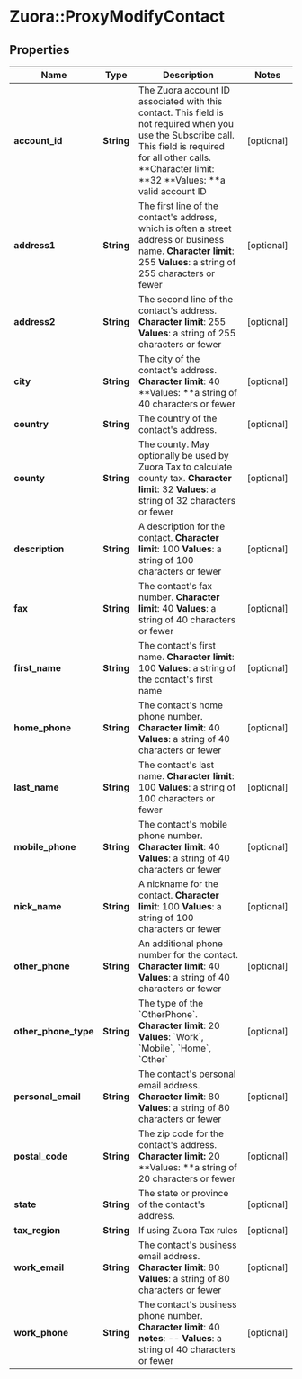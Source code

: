 # Zuora::ProxyModifyContact

## Properties
Name | Type | Description | Notes
------------ | ------------- | ------------- | -------------
**account_id** | **String** |  The Zuora account ID associated with this contact. This field is not required when you use the Subscribe call. This field is required for all other calls. **Character limit: **32 **Values: **a valid account ID  | [optional] 
**address1** | **String** |  The first line of the contact&#39;s address, which is often a street address or business name. **Character limit**: 255 **Values**: a string of 255 characters or fewer  | [optional] 
**address2** | **String** |  The second line of the contact&#39;s address. **Character limit**: 255 **Values**: a string of 255 characters or fewer  | [optional] 
**city** | **String** |  The city of the contact&#39;s address. **Character limit**: 40 **Values: **a string of 40 characters or fewer  | [optional] 
**country** | **String** |  The country of the contact&#39;s address.  | [optional] 
**county** | **String** |  The county. May optionally be used by Zuora Tax to calculate county tax. **Character limit**: 32 **Values**: a string of 32 characters or fewer  | [optional] 
**description** | **String** |  A description for the contact. **Character limit**: 100 **Values**: a string of 100 characters or fewer  | [optional] 
**fax** | **String** |  The contact&#39;s fax number. **Character limit**: 40 **Values**: a string of 40 characters or fewer  | [optional] 
**first_name** | **String** |  The contact&#39;s first name. **Character limit**: 100 **Values**: a string of the contact&#39;s first name  | [optional] 
**home_phone** | **String** |  The contact&#39;s home phone number. **Character limit**: 40 **Values**: a string of 40 characters or fewer  | [optional] 
**last_name** | **String** |  The contact&#39;s last name. **Character limit**: 100 **Values**: a string of 100 characters or fewer  | [optional] 
**mobile_phone** | **String** |  The contact&#39;s mobile phone number. **Character limit**: 40 **Values**: a string of 40 characters or fewer  | [optional] 
**nick_name** | **String** |  A nickname for the contact. **Character limit**: 100 **Values**: a string of 100 characters or fewer  | [optional] 
**other_phone** | **String** |  An additional phone number for the contact. **Character limit**: 40 **Values**: a string of 40 characters or fewer  | [optional] 
**other_phone_type** | **String** | The type of the &#x60;OtherPhone&#x60;. **Character limit**: 20 **Values**: &#x60;Work&#x60;, &#x60;Mobile&#x60;, &#x60;Home&#x60;, &#x60;Other&#x60;  | [optional] 
**personal_email** | **String** |  The contact&#39;s personal email address. **Character limit**: 80 **Values**: a string of 80 characters or fewer  | [optional] 
**postal_code** | **String** |  The zip code for the contact&#39;s address. **Character limit:** 20 **Values: **a string of 20 characters or fewer  | [optional] 
**state** | **String** |  The state or province of the contact&#39;s address.  | [optional] 
**tax_region** | **String** | If using Zuora Tax rules  | [optional] 
**work_email** | **String** |  The contact&#39;s business email address. **Character limit**: 80 **Values**: a string of 80 characters or fewer  | [optional] 
**work_phone** | **String** |  The contact&#39;s business phone number. **Character limit**: 40 **notes**: -- **Values**: a string of 40 characters or fewer  | [optional] 


